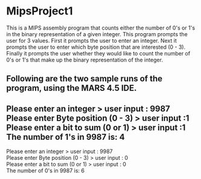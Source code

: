 # MipsProject1
   
This is a MIPS assembly program that counts either the number of 0's or 1's in the binary representation of a given integer. This program prompts the user for 3 values. First it prompts the user to enter an integer. Next it prompts the user to enter which byte position that are interested (0 - 3). Finally it prompts the user whether they would like to count the number of 0's or 1's that make up the binary representation of the integer.
   
Following are the two sample runs of the program, using the MARS 4.5 IDE.
------------------------------------------------------------------   
Please enter an integer > user input : 9987   
Please enter Byte position (0 - 3) > user input :1   
Please enter a bit to sum (0 or 1) > user input :1   
The number of 1's in 9987 is: 4   
------------------------------------------------------------------   
Please enter an integer > user input : 9987   
Please enter Byte position (0 - 3) > user input : 0   
Please enter a bit to sum (0 or 1) > user input : 0   
The number of 0's in 9987 is: 6   
